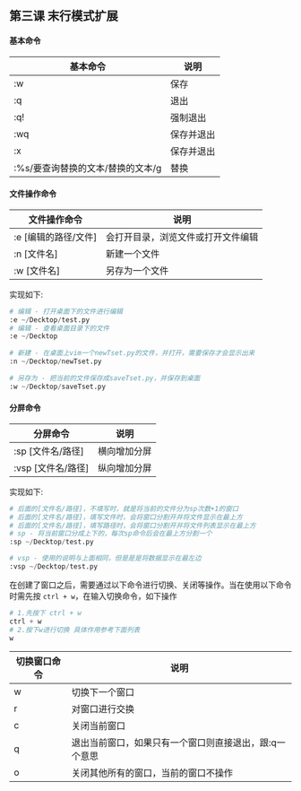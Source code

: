 ## 第三课 末行模式扩展

#### 基本命令

| 基本命令                          | 说明       |
| --------------------------------- | ---------- |
| :w                                | 保存       |
| :q                                | 退出       |
| :q!                               | 强制退出   |
| :wq                               | 保存并退出 |
| :x                                | 保存并退出 |
| :%s/要查询替换的文本/替换的文本/g | 替换       |



#### 文件操作命令

| 文件操作命令                          | 说明       |
| --------------------------------- | ---------- |
| :e [编辑的路径/文件]              | 会打开目录，浏览文件或打开文件编辑 |
| :n [文件名]                       | 新建一个文件                       |
| :w [文件名]                       | 另存为一个文件                     |

实现如下:

```python
# 编辑 - 打开桌面下的文件进行编辑
:e ~/Decktop/test.py
# 编辑 - 查看桌面目录下的文件
:e ~/Decktop
  
# 新建 - 在桌面上vim一个newTset.py的文件，并打开，需要保存才会显示出来
:n ~/Decktop/newTset.py
  
# 另存为 - 把当前的文件保存成saveTset.py，并保存到桌面
:w ~/Decktop/saveTset.py
```



#### 分屏命令

| 分屏命令                          | 说明       |
| --------------------------------- | ---------- |
| :sp [文件名/路径]      | 横向增加分屏 |
| :vsp [文件名/路径]          | 纵向增加分屏           |

实现如下:

```python
# 后面的[文件名/路径]，不填写时，就是将当前的文件分为sp次数+1的窗口
# 后面的[文件名/路径]，填写文件时，会将窗口分割开并将文件显示在最上方
# 后面的[文件名/路径]，填写路径时，会将窗口分割开并将文件列表显示在最上方
# sp - 将当前窗口分成上下的，每次sp命令后会在最上方分割一个
:sp ~/Decktop/test.py

# vsp - 使用的说明与上面相同，但是是是将数据显示在最左边
:vsp ~/Decktop/test.py
```

在创建了窗口之后，需要通过以下命令进行切换、关闭等操作。当在使用以下命令时需先按 `ctrl + w`，在输入切换命令，如下操作

```python
# 1.先按下 ctrl + w
ctrl + w
# 2.按下w进行切换 具体作用参考下面列表
w
```

| 切换窗口命令 | 说明                                                   |
| ------------ | ------------------------------------------------------ |
| w            | 切换下一个窗口                                         |
| r            | 对窗口进行交换                                         |
| c            | 关闭当前窗口                                           |
| q            | 退出当前窗口，如果只有一个窗口则直接退出，跟:q一个意思 |
| o            | 关闭其他所有的窗口，当前的窗口不操作                   |

